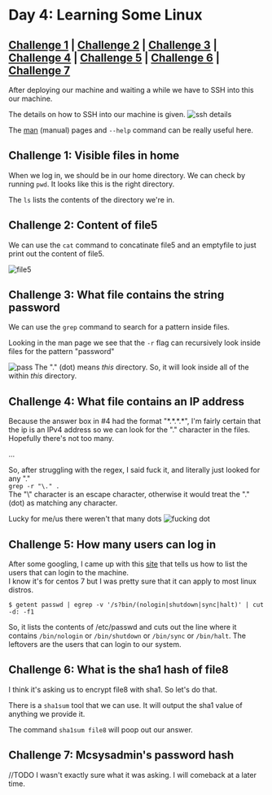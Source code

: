 # Day 4: Learning Some Linux

## [Challenge 1](#challenge-1-visible-files-in-home) | [Challenge 2](#challenge-2-content-of-file5) | [Challenge 3](#challenge-3-what-file-contains-the-string-password) | [Challenge 4](#challenge-4-what-file-contains-an-ip-address) | [Challenge 5](#challenge-5-how-many-users-can-log-in) | [Challenge 6](#challenge-6-what-is-the-sha1-hash-of-file8) | [Challenge 7](#challenge-7-mcsysadmin's-password-hash)

After deploying our machine and waiting a while
we have to SSH into this our machine.

The details on how to SSH into our machine is given.
![ssh details](https://i.imgur.com/KLFvgH1.png)

The [man](https://linux.die.net/man/) (manual) pages and `--help` command can be really useful here.

## Challenge 1: Visible files in home

When we log in, we should be in our home directory.
We can check by running `pwd`.
It looks like this is the right directory.

The `ls` lists the contents of the directory we're in.

## Challenge 2: Content of file5

We can use the `cat` command to concatinate file5 and an emptyfile to just print out the content of file5.

![file5](https://i.imgur.com/rdKgxx3.png)

## Challenge 3: What file contains the string password

We can use the `grep` command to search for a pattern inside files.

Looking in the man page we see that the `-r` flag can recursively look inside files for the pattern "password"

![pass](https://i.imgur.com/NyvHjts.png)
The "." (dot) means *this* directory. So, it will look inside all of the within *this* directory.

## Challenge 4: What file contains an IP address

Because the answer box in \#4 had the format "\*.\*.\*.*", I'm fairly certain that the ip is an IPv4 address so we can look for the "." character in the files. Hopefully there's not too many.

...

So, after struggling with the regex, I said fuck it, and literally just looked for any "."\
`grep -r "\." .`\
The "\\" character is an escape character, otherwise it would treat the "."(dot) as matching any character.

Lucky for me/us there weren't that many dots
![fucking dot](https://i.imgur.com/oYScdzy.png)

## Challenge 5: How many users can log in

After some googling, I came up with this [site](https://linuxhint.com/list_users_centos_7/) that tells us how to list the users that can login to the machine.\
I know it's for centos 7 but I was pretty sure that it can apply to most linux distros.

`$ getent passwd | egrep -v '/s?bin/(nologin|shutdown|sync|halt)' | cut -d: -f1`

So, it lists the contents of /etc/passwd and cuts out the line where it contains `/bin/nologin` or `/bin/shutdown` or `/bin/sync` or `/bin/halt`. The leftovers are the users that can login to our system.

## Challenge 6: What is the sha1 hash of file8

I think it's asking us to encrypt file8 with sha1. So let's do that.

There is a `sha1sum` tool that we can use. It will output the sha1 value of anything we provide it.

The command `sha1sum file8` will poop out our answer.

## Challenge 7: Mcsysadmin's password hash

//TODO I wasn't exactly sure what it was asking. I will comeback at a later time.
